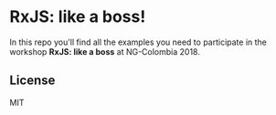 # RxJS: like a boss!

In this repo you'll find all the examples you need to participate in the workshop **RxJS: like a boss** at NG-Colombia 2018.

## License

MIT
